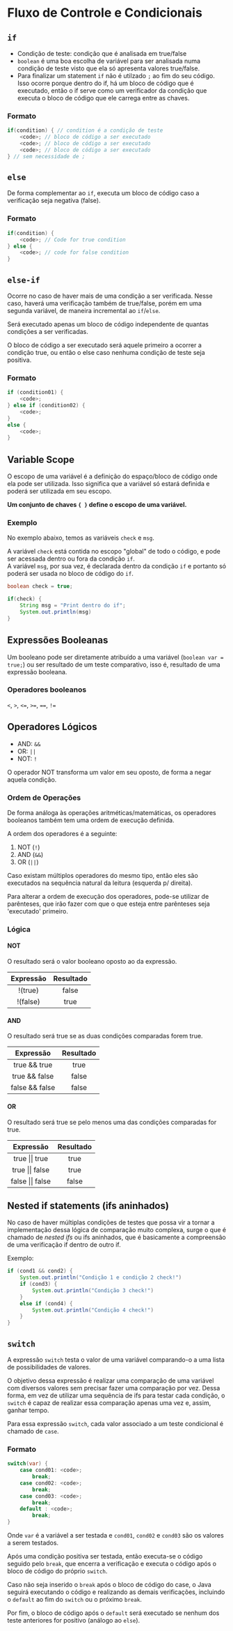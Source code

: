 # Fluxo de Controle e Condicionais

## `if`

- Condição de teste: condição que é analisada em true/false
- `boolean` é uma boa escolha de variável para ser analisada numa condição de teste visto que ela só apresenta valores true/false.
- Para finalizar um statement `if` não é utilzado `;` ao fim do seu código. Isso ocorre porque dentro do if, há um bloco de código que é executado, então o if serve como um verificador da condição que executa o bloco de código que ele carrega entre as chaves.

### Formato

```java
if(condition) { // condition é a condição de teste
    <code>; // bloco de código a ser executado
    <code>; // bloco de código a ser executado
    <code>; // bloco de código a ser executado
} // sem necessidade de ;
```

## `else`

De forma complementar ao `if`, executa um bloco de código caso a verificação seja negativa (false).

### Formato

```java
if(condition) {
    <code>; // Code for true condition
} else {
    <code>; // code for false condition
}
```

## `else-if`

Ocorre no caso de haver mais de uma condição a ser verificada. Nesse caso, haverá uma verificação também de true/false, porém em uma segunda variável, de maneira incremental ao `if`/`else`.

Será executado apenas um bloco de código independente de quantas condições a ser verificadas.

O bloco de código a ser executado será aquele primeiro a ocorrer a condição true, ou então o else caso nenhuma condição de teste seja positiva.

### Formato

```java
if (condition01) {
    <code>;
} else if (condition02) {
    <code>;
}
else {
    <code>;
}
```

## Variable Scope

O escopo de uma variável é a definição do espaço/bloco de código onde ela pode ser utilizada. Isso significa que a variável só estará definida e poderá ser utilizada em seu escopo.

**Um conjunto de chaves `{ }` define o escopo de uma variável.**

### Exemplo

No exemplo abaixo, temos as variáveis `check` e `msg`.  

A variável `check` está contida no escopo "global" de todo o código, e pode ser acessada dentro ou fora da condição `if`.  
A variável `msg`, por sua vez, é declarada dentro da condição `if` e portanto só poderá ser usada no bloco de código do `if`.

```java
boolean check = true;

if(check) {
    String msg = "Print dentro do if";
    System.out.println(msg)
}
```

## Expressões Booleanas

Um booleano pode ser diretamente atribuído a uma variável (`boolean var = true;`) ou ser resultado de um teste comparativo, isso é, resultado de uma expressão booleana.

### Operadores booleanos

`<`, `>`, `<=`, `>=`, `==`, `!=`

## Operadores Lógicos

- AND: `&&`
- OR: `||`
- NOT: `!`

O operador NOT transforma um valor em seu oposto, de forma a negar aquela condição.

### Ordem de Operações

De forma análoga às operações aritméticas/matemáticas, os operadores booleanos também tem uma ordem de execução definida.

A ordem dos operadores é a seguinte:

1. NOT (`!`)
2. AND (`&&`)
3. OR (`||`)

Caso existam múltiplos operadores do mesmo tipo, então eles são executados na sequência natural da leitura (esquerda p/ direita).

Para alterar a ordem de execução dos operadores, pode-se utilizar de parênteses, que irão fazer com que o que esteja entre parênteses seja 'executado' primeiro.

### Lógica

#### NOT

O resultado será o valor booleano oposto ao da expressão.

|Expressão|Resultado|
|:--:|:--:|
|!(true)|false|
|!(false)|true|

#### AND

O resultado será true se as duas condições comparadas forem true.

|Expressão|Resultado|
|:--:|:--:|
|true && true|true|
|true && false|false|
|false && false|false|

#### OR

O resultado será true se pelo menos uma das condições comparadas for true.

|Expressão|Resultado|
|:--:|:--:|
|true \|\| true|true|
|true \|\| false|true|
|false \|\| false|false|

## Nested if statements (ifs aninhados)

No caso de haver múltiplas condições de testes que possa vir a tornar a implementação dessa lógica de comparação muito complexa, surge o que é chamado de *nested ifs* ou ifs aninhados, que é basicamente a compreensão de uma verificação if dentro de outro if.

Exemplo:
```java
if (cond1 && cond2) {
    System.out.println("Condição 1 e condição 2 check!")
    if (cond3) {
        System.out.println("Condição 3 check!")
    }
    else if (cond4) {
        System.out.println("Condição 4 check!")
    }
}
```

## `switch`

A expressão `switch` testa o valor de uma variável comparando-o a uma lista de possibilidades de valores.

O objetivo dessa expressão é realizar uma comparação de uma variável com diversos valores sem precisar fazer uma comparação por vez. Dessa forma, em vez de utilizar uma sequência de ifs para testar cada condição, o `switch` é capaz de realizar essa comparação apenas uma vez e, assim, ganhar tempo.

Para essa expressão `switch`, cada valor associado a um teste condicional é chamado de `case`.

### Formato

```java
switch(var) {
    case cond01: <code>;
        break;
    case cond02: <code>;
        break;
    case cond03: <code>;
        break;
    default : <code>;
        break;
}
```

Onde `var` é a variável a ser testada e `cond01`, `cond02` e `cond03` são os valores a serem testados.

Após uma condição positiva ser testada, então executa-se o código seguido pelo `break`, que encerra a verificação e executa o código após o bloco de código do próprio `switch`.

Caso não seja inserido o `break` após o bloco de código do case, o Java seguirá executando o código e realizando as demais verificações, incluindo o `default` ao fim do `switch` ou o próximo `break`.

Por fim, o bloco de código após o `default` será executado se nenhum dos teste anteriores for positivo (análogo ao `else`).
